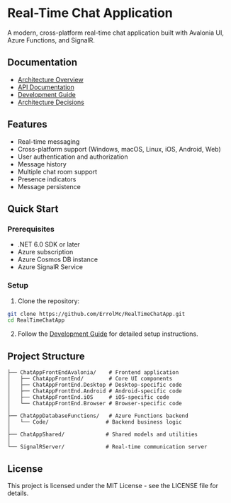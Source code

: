 # Real-Time Chat Application

A modern, cross-platform real-time chat application built with Avalonia UI, Azure Functions, and SignalR.

## Documentation

- [Architecture Overview](docs/ARCHITECTURE.md)
- [API Documentation](docs/api/API.md)
- [Development Guide](docs/guides/DEVELOPMENT.md)
- [Architecture Decisions](docs/adr/001-architecture-choice.md)

## Features

- Real-time messaging
- Cross-platform support (Windows, macOS, Linux, iOS, Android, Web)
- User authentication and authorization
- Message history
- Multiple chat room support
- Presence indicators
- Message persistence

## Quick Start

### Prerequisites

- .NET 6.0 SDK or later
- Azure subscription
- Azure Cosmos DB instance
- Azure SignalR Service

### Setup

1. Clone the repository:
```bash
git clone https://github.com/ErrolMc/RealTimeChatApp.git
cd RealTimeChatApp
```

2. Follow the [Development Guide](docs/guides/DEVELOPMENT.md) for detailed setup instructions.

## Project Structure

```
├── ChatAppFrontEndAvalonia/    # Frontend application
│   ├── ChatAppFrontEnd/        # Core UI components
│   ├── ChatAppFrontEnd.Desktop # Desktop-specific code
│   ├── ChatAppFrontEnd.Android # Android-specific code
│   ├── ChatAppFrontEnd.iOS     # iOS-specific code
│   └── ChatAppFrontEnd.Browser # Browser-specific code
│
├── ChatAppDatabaseFunctions/   # Azure Functions backend
│   └── Code/                  # Backend business logic
│
├── ChatAppShared/             # Shared models and utilities
│
└── SignalRServer/             # Real-time communication server
```

## License

This project is licensed under the MIT License - see the LICENSE file for details.
